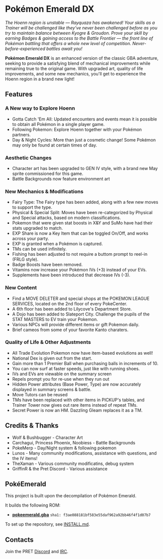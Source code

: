 # Pokémon Emerald DX

_The Hoenn region is unstable — Rayquaza has awakened! Your skills as a Trainer will be challenged like they've never been challenged before as you try to maintain balance between Kyogre & Groudon. Prove your skill by earning Badges & gaining access to the Battle Frontier — the front line of Pokémon battling that offers a whole new level of competition. Never-before-experienced battles await you!_

**Pokémon Emerald DX** is an enhanced version of the classic GBA adventure, seeking to provide a satisfying blend of mechanical improvements while remaining true to the original game. With upgraded art, quality of life improvements, and some new mechanics, you'll get to experience the Hoenn region in a brand new light!

## Features

### A New way to Explore Hoenn
* Gotta Catch 'Em All: Updated encounters and events mean it is possible to obtain all Pokémon in a single player game.
* Following Pokemon: Explore Hoenn together with your Pokémon partners.
* Day & Night Cycles: More than just a cosmetic change! Some Pokémon may only be found at certain times of day.
  
### Aesthetic Changes
* Character art has been upgraded to GEN IV style, with a brand new May sprite commissioned for this game.
* Battle Backgrounds now feature environment art

### New Mechanics & Modifications
* Fairy Type: The Fairy type has been added, along with a few new moves to support the type.
* Physical & Special Split: Moves have been re-categorized by Physical and Special attacks, based on modern classifications.
* Pokemon that were given stat boosts in X&Y and SuMo have had their stats upgraded to match.
* EXP Share is now a Key Item that can be toggled On/Off, and works across your party.
* EXP is granted when a Pokémon is captured.
* TMs can be used infinitely.
* Fishing has been adjusted to not require a buttom prompt to reel-in (FRLG style).
* Badge Boosts have been removed.
* Vitamins now increase your Pokémon IVs (+3) instead of your EVs.
* Supplements have been introduced that decrease IVs (-3).

### New Content
* Find a MOVE DELETER and special shops at the POKEMON LEAGUE SERVICES, located on the 2nd floor of every PokeCenter.
* A 6th floor has been added to Lilycove's Department Store.
* A Dojo has been added to Slateport City. Challenge the pupils of the STAT MASTERS to EV train your Pokemon.
* Various NPCs will provide different items or gift Pokemon daily.
* Brief cameos from some of your favorite Kanto charaters.

### Quality of Life & Other Adjustments
* All Trade Evolution Pokemon now have item-based evolutions as well!
* National Dex is given out from the start.
* Gain more than 1 Premier Ball when purchasing balls in increments of 10.
* You can now surf at faster speeds, just like with running shoes.
* IVs and EVs are viewable on the summary screen
* Repels prompt you for re-use when they run out
* Hidden Power attributes (Base Power, Type) are now accurately displayed in summary screens & battle.
* Move Tutors can be reused
* TMs have been replaced with other items in PICKUP's tables, and Trainer Tower now gives out rare items instead of repeat TMs.
* Secret Power is now an HM. Dazzling Gleam replaces it as a TM.


## Credits & Thanks

* Wolf & Bushbugger - Character Art
* Carchagui, Princess Phoenix, Noobiess - Battle Backgrounds
* PokeMerp - Day/Night system & following pokemon
* Lunos - Many community modifications, assistance with questions, and the IV items!
* TheXaman - Various community modificatins, debug system
* GriffinR & the Pret Discord - Various assistance

## PokéEmerald

This project is built upon the decompilation of Pokémon Emerald.

It builds the following ROM:

* [**pokeemerald.gba**](https://datomatic.no-intro.org/index.php?page=show_record&s=23&n=1961) `sha1: f3ae088181bf583e55daf962a92bb46f4f1d07b7`

To set up the repository, see [INSTALL.md](INSTALL.md).

## Contacts

Join the PRET [Discord](https://discord.gg/d5dubZ3) and [IRC](https://web.libera.chat/?#pret).

